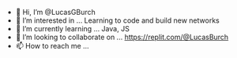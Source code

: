 - 👋 Hi, I’m @LucasGBurch
- 👀 I’m interested in ... Learning to code and build new networks
- 🌱 I’m currently learning ... Java, JS
- 💞️ I’m looking to collaborate on ... https://replit.com/@LucasBurch
- 📫 How to reach me ...

<!---
LucasGBurch/LucasGBurch is a ✨ special ✨ repository because its `README.md` (this file) appears on your GitHub profile.
You can click the Preview link to take a look at your changes.
--->

